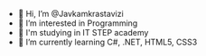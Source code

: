 - 👋 Hi, I’m @Javkamkrastavizi
- 👀 I’m interested in Programming
- 🎒 I'm studying in IT STEP academy
- 🌱 I’m currently learning C#, .NET, HTML5, CSS3

